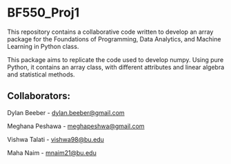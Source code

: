 # BF550_Proj1

This repository contains a collaborative code written to develop an array package for the Foundations of Programming, Data Analytics, and Machine Learning in Python class. 

This package aims to replicate the code used to develop numpy. Using pure Python, it contains an array class, with different attributes and linear algebra and statistical methods.

## Collaborators:
Dylan Beeber - dylan.beeber@gmail.com

Meghana Peshawa - meghapeshwa@gmail.com

Vishwa Talati - vishwa98@bu.edu

Maha Naim - mnaim21@bu.edu
